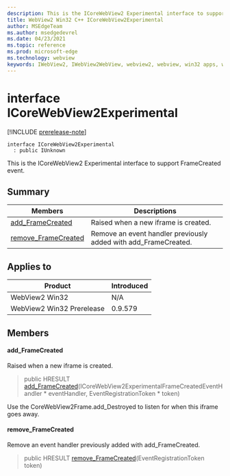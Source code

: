```yaml
---
description: This is the ICoreWebView2 Experimental interface to support FrameCreated event.
title: WebView2 Win32 C++ ICoreWebView2Experimental
author: MSEdgeTeam
ms.author: msedgedevrel
ms.date: 04/23/2021
ms.topic: reference
ms.prod: microsoft-edge
ms.technology: webview
keywords: IWebView2, IWebView2WebView, webview2, webview, win32 apps, win32, edge, ICoreWebView2, ICoreWebView2Controller, browser control, edge html, ICoreWebView2Experimental
---
```


# interface ICoreWebView2Experimental

[!INCLUDE [prerelease-note](../includes/prerelease-note.md)]

```
interface ICoreWebView2Experimental
  : public IUnknown
```

This is the ICoreWebView2 Experimental interface to support FrameCreated event.

## Summary

 Members                        | Descriptions
--------------------------------|---------------------------------------------
[add_FrameCreated](#add_framecreated) | Raised when a new iframe is created.
[remove_FrameCreated](#remove_framecreated) | Remove an event handler previously added with add_FrameCreated.

## Applies to

Product                         | Introduced
--------------------------------|---------------------------------------------
WebView2 Win32            |    N/A
WebView2 Win32 Prerelease |    0.9.579

## Members

#### add_FrameCreated

Raised when a new iframe is created.

> public HRESULT [add_FrameCreated](#add_framecreated)(ICoreWebView2ExperimentalFrameCreatedEventHandler * eventHandler, EventRegistrationToken * token)

Use the CoreWebView2Frame.add_Destroyed to listen for when this iframe goes away.

#### remove_FrameCreated

Remove an event handler previously added with add_FrameCreated.

> public HRESULT [remove_FrameCreated](#remove_framecreated)(EventRegistrationToken token)

